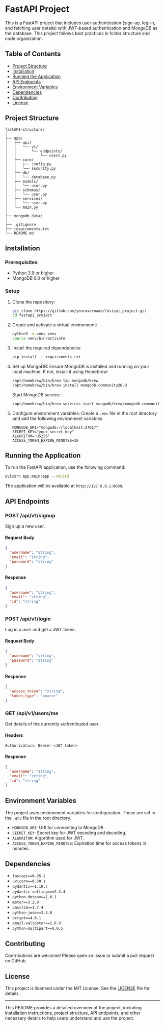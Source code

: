 # FastAPI Project

This is a FastAPI project that includes user authentication (sign-up, log-in, and fetching user details) with JWT-based authentication and MongoDB as the database. This project follows best practices in folder structure and code organization.

## Table of Contents
- [Project Structure](#project-structure)
- [Installation](#installation)
- [Running the Application](#running-the-application)
- [API Endpoints](#api-endpoints)
- [Environment Variables](#environment-variables)
- [Dependencies](#dependencies)
- [Contributing](#contributing)
- [License](#license)

## Project Structure

```plaintext
fastAPI-structure/
│
├── app/
│   ├── api/
│   │   └── v1/
│   │       └── endpoints/
│   │           └── users.py
│   ├── core/
│   │   ├── config.py
│   │   └── security.py
│   ├── db/
│   │   └── database.py
│   ├── models/
│   │   └── user.py
│   ├── schemas/
│   │   └── user.py
│   ├── services/
│   │   └── user.py
│   └── main.py
│
├── mongodb_data/
│
├── .gitignore
├── requirements.txt
└── README.md
```

## Installation

### Prerequisites

- Python 3.9 or higher
- MongoDB 6.0 or higher

### Setup

1. Clone the repository:
    ```sh
    git clone https://github.com/yourusername/fastapi_project.git
    cd fastapi_project
    ```

2. Create and activate a virtual environment:
    ```sh
    python3 -m venv venv
    source venv/bin/activate
    ```

3. Install the required dependencies:
    ```sh
    pip install -r requirements.txt
    ```

4. Set up MongoDB:
    Ensure MongoDB is installed and running on your local machine. If not, install it using Homebrew:

    ```sh
    /opt/homebrew/bin/brew tap mongodb/brew
    /opt/homebrew/bin/brew install mongodb-community@6.0
    ```

    Start MongoDB service:
    ```sh
    /opt/homebrew/bin/brew services start mongodb/brew/mongodb-community@6.0
    ```

5. Configure environment variables:
    Create a `.env` file in the root directory and add the following environment variables:
    ```env
    MONGODB_URI="mongodb://localhost:27017"
    SECRET_KEY="your_secret_key"
    ALGORITHM="HS256"
    ACCESS_TOKEN_EXPIRE_MINUTES=30
    ```

## Running the Application

To run the FastAPI application, use the following command:

```sh
uvicorn app.main:app --reload
```

The application will be available at `http://127.0.0.1:8000`.

## API Endpoints

### POST /api/v1/signup
Sign up a new user.

#### Request Body
```json
{
  "username": "string",
  "email": "string",
  "password": "string"
}
```

#### Response
```json
{
  "username": "string",
  "email": "string",
  "id": "string"
}
```

### POST /api/v1/login
Log in a user and get a JWT token.

#### Request Body
```json
{
  "username": "string",
  "password": "string"
}
```

#### Response
```json
{
  "access_token": "string",
  "token_type": "bearer"
}
```

### GET /api/v1/users/me
Get details of the currently authenticated user.

#### Headers
```http
Authorization: Bearer <JWT token>
```

#### Response
```json
{
  "username": "string",
  "email": "string",
  "id": "string"
}
```

## Environment Variables

The project uses environment variables for configuration. These are set in the `.env` file in the root directory.

- `MONGODB_URI`: URI for connecting to MongoDB.
- `SECRET_KEY`: Secret key for JWT encoding and decoding.
- `ALGORITHM`: Algorithm used for JWT.
- `ACCESS_TOKEN_EXPIRE_MINUTES`: Expiration time for access tokens in minutes.

## Dependencies

- `fastapi==0.95.2`
- `uvicorn==0.30.1`
- `pydantic==1.10.7`
- `pydantic-settings==2.3.4`
- `python-dotenv==1.0.1`
- `motor==3.2.0`
- `passlib==1.7.4`
- `python-jose==3.3.0`
- `bcrypt==4.0.1`
- `email-validator==2.0.0`
- `python-multipart==0.0.5`

## Contributing

Contributions are welcome! Please open an issue or submit a pull request on GitHub.

## License

This project is licensed under the MIT License. See the [LICENSE](LICENSE) file for details.

---

This README provides a detailed overview of the project, including installation instructions, project structure, API endpoints, and other necessary details to help users understand and use the project.
